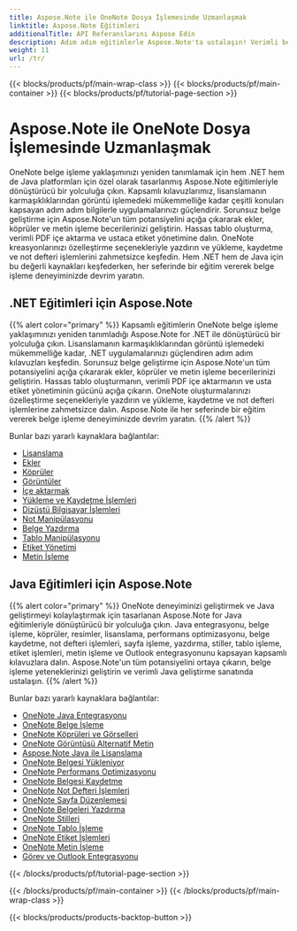 ```yaml
---
title: Aspose.Note ile OneNote Dosya İşlemesinde Uzmanlaşmak
linktitle: Aspose.Note Eğitimleri
additionalTitle: API Referanslarını Aspose Edin
description: Adım adım eğitimlerle Aspose.Note'ta ustalaşın! Verimli belge işleme için OneNote dosyalarını programlı bir şekilde yönetmeyi öğrenin.
weight: 11
url: /tr/
---
```


{{< blocks/products/pf/main-wrap-class >}}
{{< blocks/products/pf/main-container >}}
{{< blocks/products/pf/tutorial-page-section >}}

# Aspose.Note ile OneNote Dosya İşlemesinde Uzmanlaşmak


OneNote belge işleme yaklaşımınızı yeniden tanımlamak için hem .NET hem de Java platformları için özel olarak tasarlanmış Aspose.Note eğitimleriyle dönüştürücü bir yolculuğa çıkın. Kapsamlı kılavuzlarımız, lisanslamanın karmaşıklıklarından görüntü işlemedeki mükemmelliğe kadar çeşitli konuları kapsayan adım adım bilgilerle uygulamalarınızı güçlendirir. Sorunsuz belge geliştirme için Aspose.Note'un tüm potansiyelini açığa çıkararak ekler, köprüler ve metin işleme becerilerinizi geliştirin. Hassas tablo oluşturma, verimli PDF içe aktarma ve ustaca etiket yönetimine dalın. OneNote kreasyonlarınızı özelleştirme seçenekleriyle yazdırın ve yükleme, kaydetme ve not defteri işlemlerini zahmetsizce keşfedin. Hem .NET hem de Java için bu değerli kaynakları keşfederken, her seferinde bir eğitim vererek belge işleme deneyiminizde devrim yaratın.

## .NET Eğitimleri için Aspose.Note
{{% alert color="primary" %}}
Kapsamlı eğitimlerin OneNote belge işleme yaklaşımınızı yeniden tanımladığı Aspose.Note for .NET ile dönüştürücü bir yolculuğa çıkın. Lisanslamanın karmaşıklıklarından görüntü işlemedeki mükemmelliğe kadar, .NET uygulamalarınızı güçlendiren adım adım kılavuzları keşfedin. Sorunsuz belge geliştirme için Aspose.Note'un tüm potansiyelini açığa çıkararak ekler, köprüler ve metin işleme becerilerinizi geliştirin. Hassas tablo oluşturmanın, verimli PDF içe aktarmanın ve usta etiket yönetiminin gücünü açığa çıkarın. OneNote oluşturmalarınızı özelleştirme seçenekleriyle yazdırın ve yükleme, kaydetme ve not defteri işlemlerine zahmetsizce dalın. Aspose.Note ile her seferinde bir eğitim vererek belge işleme deneyiminizde devrim yaratın.
{{% /alert %}}

Bunlar bazı yararlı kaynaklara bağlantılar:
 
- [Lisanslama](./net/licensing/)
- [Ekler](./net/attachments/)
- [Köprüler](./net/hyperlinks/)
- [Görüntüler](./net/images/)
- [İçe aktarmak](./net/import/)
- [Yükleme ve Kaydetme İşlemleri](./net/loading-and-saving-operations/)
- [Dizüstü Bilgisayar İşlemleri](./net/notebook-operations/)
- [Not Manipülasyonu](./net/note-manipulation/)
- [Belge Yazdırma](./net/printing-document/)
- [Tablo Manipülasyonu](./net/table-manipulation/)
- [Etiket Yönetimi](./net/tag-management/)
- [Metin İşleme](./net/text-manipulation/)

## Java Eğitimleri için Aspose.Note
{{% alert color="primary" %}}
OneNote deneyiminizi geliştirmek ve Java geliştirmeyi kolaylaştırmak için tasarlanan Aspose.Note for Java eğitimleriyle dönüştürücü bir yolculuğa çıkın. Java entegrasyonu, belge işleme, köprüler, resimler, lisanslama, performans optimizasyonu, belge kaydetme, not defteri işlemleri, sayfa işleme, yazdırma, stiller, tablo işleme, etiket işlemleri, metin işleme ve Outlook entegrasyonunu kapsayan kapsamlı kılavuzlara dalın. Aspose.Note'un tüm potansiyelini ortaya çıkarın, belge işleme yeteneklerinizi geliştirin ve verimli Java geliştirme sanatında ustalaşın. 
{{% /alert %}}

Bunlar bazı yararlı kaynaklara bağlantılar:
 
- [OneNote Java Entegrasyonu](./java/onenote-java-integration/)
- [OneNote Belge İşleme](./java/onenote-document-manipulation/)
- [OneNote Köprüleri ve Görselleri](./java/onenote-hyperlinks-images/)
- [OneNote Görüntüsü Alternatif Metin](./java/onenote-image-alternative-text/)
- [Aspose.Note Java ile Lisanslama](./java/licensing-java/)
- [OneNote Belgesi Yükleniyor](./java/onenote-document-loading/)
- [OneNote Performans Optimizasyonu](./java/onenote-performance-optimization/)
- [OneNote Belgesi Kaydetme](./java/onenote-document-saving/)
- [OneNote Not Defteri İşlemleri](./java/onenote-notebook-operations/)
- [OneNote Sayfa Düzenlemesi](./java/onenote-page-manipulation/)
- [OneNote Belgeleri Yazdırma](./java/onenote-printing-documents/)
- [OneNote Stilleri](./java/onenote-styles/)
- [OneNote Tablo İşleme](./java/onenote-table-manipulation/)
- [OneNote Etiket İşlemleri](./java/onenote-tag-operations/)
- [OneNote Metin İşleme](./java/onenote-text-manipulation/)
- [Görev ve Outlook Entegrasyonu](./java/task-and-outlook-integration/)

{{< /blocks/products/pf/tutorial-page-section >}}

{{< /blocks/products/pf/main-container >}}
{{< /blocks/products/pf/main-wrap-class >}}

{{< blocks/products/products-backtop-button >}}
